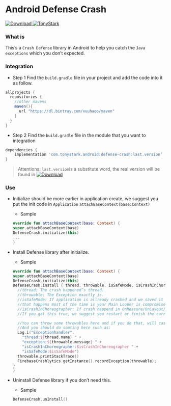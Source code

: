 # Android Defense Crash

[ ![Download](https://api.bintray.com/packages/xuuhaoo/maven/DefenseCrash/images/download.svg) ](https://bintray.com/xuuhaoo/maven/DefenseCrash/_latestVersion)
[![TonyStark](https://img.shields.io/badge/TonyStark-IronMan-red.svg)]()

### What is
This’s a `Crash Defense` library in Android to help you catch the `Java exceptions` which you don’t expected.

### Integration

* Step 1 Find the `build.gradle` file in your project and add the code into it as follow.

```groovy
allprojects {
  repositories {
    //other mavens
    maven(){
      url "https://dl.bintray.com/xuuhaoo/maven"
    }
  }
}
```

* Step 2 Find the `build.gradle` file in the module that you want to integration

```groovy
dependencies {
    implementation 'com.tonystark.android:defense-crash:last.version’
}
```
> Attentions: `last.version`is a substitute word, the real version will be found in [ ![Download](https://api.bintray.com/packages/xuuhaoo/maven/DefenseCrash/images/download.svg) ](https://bintray.com/xuuhaoo/maven/DefenseCrash/_latestVersion)

### Use
* Initialize should be more earlier in application create, we suggest you put the init code in `Application` `attachBaseContext(base:Context)`
	* Sample

	```kotlin
  override fun attachBaseContext(base: Context) {
    super.attachBaseContext(base)
    DefenseCrash.initialize(this)
    ...
  }
	```
* Install Defense library after initialize.
	* Sample

	```kotlin
  override fun attachBaseContext(base: Context) {
    super.attachBaseContext(base)
    DefenseCrash.initialize(this)
    DefenseCrash.install { thread, throwable, isSafeMode, isCrashInChoreographer ->
      //thread: The crash happened’s thread.
      //throwable: The Exception exactly is.
      //isSafeMode: If application is allready crashed and we saved it that is mean you are in safe mode,
      //that happens most of the time is your Main Looper is compromised by some errors and not going to normal,and we keep it runing that’s called safe mode.
      //isCrashInChoreographer: If crash happend in OnMeasure/OnLayout/OnDraw it will case screen blank or some view not draw successfully
      //If you got this true, we suggest you restart or finish the current Activity for good

      //You can throw some throwables here and if you do that, will case VM got this throwable and shutdown your process.
      //And you should do somting here such as:
      Log.i("Exceptionhandler",
        "thread:${thread.name} " +
        "exception:${throwable.message} " +
        "isCrashInChoreographer:$isCrashInChoreographer " +
        "isSafeMode:$isSafeMode")
      throwable.printStackTrace()
      FirebaseCrashlytics.getInstance().recordException(throwable);
    }
  }
	```

* Uninstall Defense library if you don’t need this.
	* Sample

	```kotlin
    DefenseCrash.unInstall()
	```